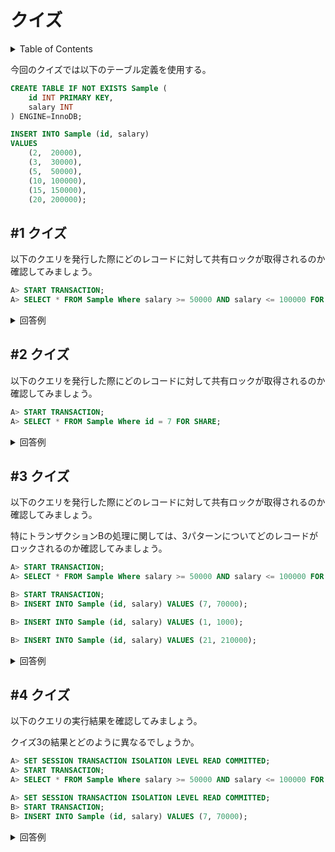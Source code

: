 # クイズ

<!-- START doctoc generated TOC please keep comment here to allow auto update -->
<!-- DON'T EDIT THIS SECTION, INSTEAD RE-RUN doctoc TO UPDATE -->
<details>
<summary>Table of Contents</summary>

- [&#035;1 クイズ](#1-%E3%82%AF%E3%82%A4%E3%82%BA)

</details>
<!-- END doctoc generated TOC please keep comment here to allow auto update -->

今回のクイズでは以下のテーブル定義を使用する。

```sql
CREATE TABLE IF NOT EXISTS Sample (
    id INT PRIMARY KEY,
    salary INT 
) ENGINE=InnoDB;

INSERT INTO Sample (id, salary)
VALUES
    (2,  20000),
    (3,  30000),
    (5,  50000),
    (10, 100000),
    (15, 150000),
    (20, 200000);
```
## #1 クイズ

以下のクエリを発行した際にどのレコードに対して共有ロックが取得されるのか確認してみましょう。

```sql
A> START TRANSACTION;
A> SELECT * FROM Sample Where salary >= 50000 AND salary <= 100000 FOR SHARE;
```

<details>
<summary>回答例</summary>
<div>

テーブルの全レコードのインデックスに対して共有ロックが取得される。

```bash
A> SELECT ENGINE_TRANSACTION_ID, LOCK_DATA, OBJECT_NAME, LOCK_MODE, LOCK_STATUS FROM performance_schema.data_locks;

+-----------------------+------------------------+-------------+-----------+-------------+
| ENGINE_TRANSACTION_ID | LOCK_DATA              | OBJECT_NAME | LOCK_MODE | LOCK_STATUS |
+-----------------------+------------------------+-------------+-----------+-------------+
|       421164310855064 | NULL                   | Sample      | IS        | GRANTED     |
|       421164310855064 | supremum pseudo-record | Sample      | S         | GRANTED     |
|       421164310855064 | 2                      | Sample      | S         | GRANTED     |
|       421164310855064 | 3                      | Sample      | S         | GRANTED     |
|       421164310855064 | 5                      | Sample      | S         | GRANTED     |
|       421164310855064 | 10                     | Sample      | S         | GRANTED     |
|       421164310855064 | 15                     | Sample      | S         | GRANTED     |
|       421164310855064 | 20                     | Sample      | S         | GRANTED     |
+-----------------------+------------------------+-------------+-----------+-------------+
```

</div>
</details>

## #2 クイズ

以下のクエリを発行した際にどのレコードに対して共有ロックが取得されるのか確認してみましょう。

```sql
A> START TRANSACTION;
A> SELECT * FROM Sample Where id = 7 FOR SHARE;
```

<details>
<summary>回答例</summary>
<div>

存在しないインデックスに対してロックを取得しようとすると、ギャップロックが発生する。

```bash
A> SELECT ENGINE_TRANSACTION_ID, LOCK_DATA, OBJECT_NAME, LOCK_MODE, LOCK_STATUS FROM performance_schema.data_locks;

+-----------------------+-----------+-------------+-----------+-------------+
| ENGINE_TRANSACTION_ID | LOCK_DATA | OBJECT_NAME | LOCK_MODE | LOCK_STATUS |
+-----------------------+-----------+-------------+-----------+-------------+
|       421164310855064 | NULL      | Sample      | IS        | GRANTED     |
|       421164310855064 | 10        | Sample      | S,GAP     | GRANTED     |
+-----------------------+-----------+-------------+-----------+-------------+
```

</div>
</details>

## #3 クイズ

以下のクエリを発行した際にどのレコードに対して共有ロックが取得されるのか確認してみましょう。

特にトランザクションBの処理に関しては、3パターンについてどのレコードがロックされるのか確認してみましょう。

```sql
A> START TRANSACTION;
A> SELECT * FROM Sample Where salary >= 50000 AND salary <= 100000 FOR SHARE;

B> START TRANSACTION;
B> INSERT INTO Sample (id, salary) VALUES (7, 70000);

B> INSERT INTO Sample (id, salary) VALUES (1, 1000);

B> INSERT INTO Sample (id, salary) VALUES (21, 210000);
```

<details>
<summary>回答例</summary>
<div>

まずはトランザクションAのクエリを実行した段階で、クイズ1と同じくレコード全体にロックが取得される。

```bash
+-----------------------+------------------------+-------------+-----------+-------------+
| ENGINE_TRANSACTION_ID | LOCK_DATA              | OBJECT_NAME | LOCK_MODE | LOCK_STATUS |
+-----------------------+------------------------+-------------+-----------+-------------+
|       421164310855064 | NULL                   | Sample      | IS        | GRANTED     |
|       421164310855064 | supremum pseudo-record | Sample      | S         | GRANTED     |
|       421164310855064 | 2                      | Sample      | S         | GRANTED     |
|       421164310855064 | 3                      | Sample      | S         | GRANTED     |
|       421164310855064 | 5                      | Sample      | S         | GRANTED     |
|       421164310855064 | 10                     | Sample      | S         | GRANTED     |
|       421164310855064 | 15                     | Sample      | S         | GRANTED     |
|       421164310855064 | 20                     | Sample      | S         | GRANTED     |
+-----------------------+------------------------+-------------+-----------+-------------+
```

トランザクションBの1つ目のクエリでは、以下のギャップロックを取得しようとして、トランザクションAのロック解放待機状態となる。

```bash
+-----------------------+------------------------+-------------+------------------------+-------------+
| ENGINE_TRANSACTION_ID | LOCK_DATA              | OBJECT_NAME | LOCK_MODE              | LOCK_STATUS |
+-----------------------+------------------------+-------------+------------------------+-------------+
|                  9832 | NULL                   | Sample      | IX                     | GRANTED     |
|                  9832 | 10                     | Sample      | X,GAP,INSERT_INTENTION | WAITING     |
+-----------------------+------------------------+-------------+------------------------+-------------+
```

トランザクションBの2つ目のクエリでは、以下のギャップロックを取得しようとして、トランザクションAのロック解放待機状態となる。

```bash
+-----------------------+------------------------+-------------+------------------------+-------------+
| ENGINE_TRANSACTION_ID | LOCK_DATA              | OBJECT_NAME | LOCK_MODE              | LOCK_STATUS |
+-----------------------+------------------------+-------------+------------------------+-------------+
|                  9832 | NULL                   | Sample      | IX                     | GRANTED     |
|                  9832 | 2                      | Sample      | X,GAP,INSERT_INTENTION | WAITING     |
+-----------------------+------------------------+-------------+------------------------+-------------+
```

トランザクションBの3つ目のクエリでは、以下のギャップロックを取得しようとして、トランザクションAのロック解放待機状態となる。

```bash
+-----------------------+------------------------+-------------+--------------------+-------------+
| ENGINE_TRANSACTION_ID | LOCK_DATA              | OBJECT_NAME | LOCK_MODE          | LOCK_STATUS |
+-----------------------+------------------------+-------------+--------------------+-------------+
|                  9832 | NULL                   | Sample      | IX                 | GRANTED     |
|                  9832 | supremum pseudo-record | Sample      | X,INSERT_INTENTION | WAITING     |
+-----------------------+------------------------+-------------+--------------------+-------------+
```

</div>
</details>

## #4 クイズ

以下のクエリの実行結果を確認してみましょう。

クイズ3の結果とどのように異なるでしょうか。

```sql
A> SET SESSION TRANSACTION ISOLATION LEVEL READ COMMITTED;
A> START TRANSACTION;
A> SELECT * FROM Sample Where salary >= 50000 AND salary <= 100000 FOR SHARE;

A> SET SESSION TRANSACTION ISOLATION LEVEL READ COMMITTED;
B> START TRANSACTION;
B> INSERT INTO Sample (id, salary) VALUES (7, 70000);
```

<details>
<summary>回答例</summary>
<div>

トランザクションの分離レベルが `READ COMMITTED` の場合は、ギャップロックが無効になるため、トランザクションBからインデックスレコードの間に、新たにレコードを挿入することが可能となる。

</div>
</details>